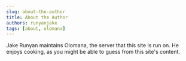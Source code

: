 ```yaml
---
slug: about-the-author
title: About the Author
authors: runyanjake
tags: [about, olomana]
---
```


Jake Runyan maintains Olomana, the server that this site is run on. He enjoys cooking, as you might be able to guess from this site's content. 

